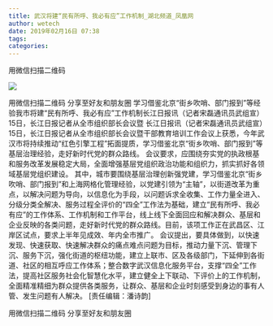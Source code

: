 ```yaml
---
title: 武汉将建“民有所呼、我必有应”工作机制_湖北频道_凤凰网
author: wetech
date: 2019年02月16日 07:38
tags: 
categories: 
---
```

用微信扫描二维码
<!-- more -->
                
<img align="center" border="0" src="http://p2.ifengimg.com/a/2016/0810/204c433878d5cf9size1_w16_h16.png" />
                
            
用微信扫描二维码
分享至好友和朋友圈
学习借鉴北京“街乡吹哨、部门报到”等经验我市将建“民有所呼、我必有应”工作机制长江日报讯（记者宋磊通讯员武组宣）15日，长江日报记者从全市组织部长会议暨
长江日报讯（记者宋磊通讯员武组宣）15日，长江日报记者从全市组织部长会议暨干部教育培训工作会议上获悉，今年武汉市将持续推动“红色引擎工程”拓面提质，学习借鉴北京“街乡吹哨、部门报到”等基层治理经验，走好新时代党的群众路线。
会议要求，应围绕夯实党的执政根基和服务改革发展稳定大局，全面增强基层党组织政治功能和组织力，抓实抓好各领域基层党组织建设。
其中，城市要围绕基层治理创新强党建，学习借鉴北京“街乡吹哨、部门报到”和上海网格化管理经验，以党建引领为“主轴”，以街道改革为重点，以解决问题为导向，以信息化为手段，以问题诉求全收集、工作力量全进入、分级分类全解决、服务过程全评价的“四全”工作法为基础，建立“民有所呼、我必有应”的工作体系、工作机制和工作平台，线上线下全面回应和解决群众、基层和企业反映的各类问题，走好新时代党的群众路线。目前，该项工作正在武昌区、江岸区试点，要求上半年见成效、年内全市推广。
会议提出，要具体做到，以快速发现、快速获取、快速解决群众的痛点难点问题为目标，推动力量下沉、管理下沉、服务下沉，强化街道的枢纽功能，建立上联市、区及各级部门，下延伸到各街道、社区的相互呼应工作体系；整合数字武汉信息化服务平台，支撑“四全”工作法，提高社区服务社会化智慧化水平，建立健全上下联动、下评价上的工作机制，全面精准精细为群众提供各类服务，让群众、基层和企业时刻感受到身边的事有人管、发生问题有人解决。
[责任编辑：潘诗韵]
            
用微信扫描二维码
分享至好友和朋友圈
